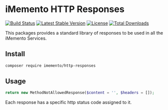 # iMemento HTTP Responses
[![Build Status](https://travis-ci.org/mementohub/http-responses.svg?branch=master)](https://travis-ci.org/mementohub/http-responses)
[![Latest Stable Version](https://poser.pugx.org/imemento/http-responses/v/stable)](https://packagist.org/packages/imemento/http-responses)
[![License](https://poser.pugx.org/imemento/http-responses/license)](https://packagist.org/packages/imemento/http-responses)
[![Total Downloads](https://poser.pugx.org/imemento/http-responses/downloads)](https://packagist.org/packages/imemento/http-responses)

This packages provides a standard library of responses to be used in all the iMemento Services.

## Install
```bash
composer require imemento/http-responses
```

## Usage
```php
return new MethodNotAllowedResponse($content = '', $headers = []);
```
Each response has a specific http status code assigned to it.
